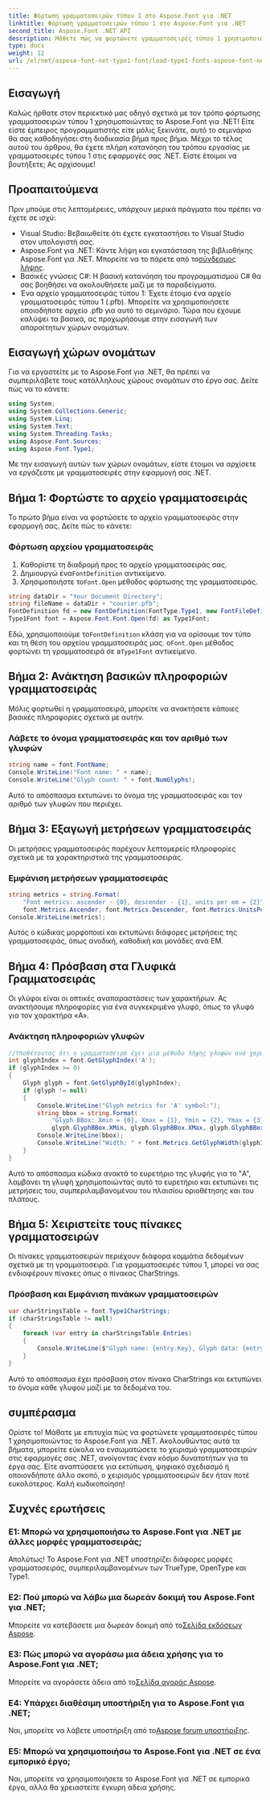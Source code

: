 ```yaml
---
title: Φόρτωση γραμματοσειρών τύπου 1 στο Aspose.Font για .NET
linktitle: Φόρτωση γραμματοσειρών τύπου 1 στο Aspose.Font για .NET
second_title: Aspose.Font .NET API
description: Μάθετε πώς να φορτώνετε γραμματοσειρές τύπου 1 χρησιμοποιώντας το Aspose.Font για .NET με τον αναλυτικό οδηγό μας. Ιδανικό για προγραμματιστές που θέλουν να κατακτήσουν τον χειρισμό γραμματοσειρών σε εφαρμογές .NET.
type: docs
weight: 12
url: /el/net/aspose-font-net-type1-font/load-type1-fonts-aspose-font-net/
---
```

## Εισαγωγή
Καλώς ήρθατε στον περιεκτικό μας οδηγό σχετικά με τον τρόπο φόρτωσης γραμματοσειρών τύπου 1 χρησιμοποιώντας το Aspose.Font για .NET! Είτε είστε έμπειρος προγραμματιστής είτε μόλις ξεκινάτε, αυτό το σεμινάριο θα σας καθοδηγήσει στη διαδικασία βήμα προς βήμα. Μέχρι το τέλος αυτού του άρθρου, θα έχετε πλήρη κατανόηση του τρόπου εργασίας με γραμματοσειρές τύπου 1 στις εφαρμογές σας .NET. Είστε έτοιμοι να βουτήξετε; Ας αρχίσουμε!
## Προαπαιτούμενα
Πριν μπούμε στις λεπτομέρειες, υπάρχουν μερικά πράγματα που πρέπει να έχετε σε ισχύ:
- Visual Studio: Βεβαιωθείτε ότι έχετε εγκαταστήσει το Visual Studio στον υπολογιστή σας.
-  Aspose.Font για .NET: Κάντε λήψη και εγκατάσταση της βιβλιοθήκης Aspose.Font για .NET. Μπορείτε να το πάρετε από το[σύνδεσμος λήψης](https://releases.aspose.com/font/net/).
- Βασικές γνώσεις C#: Η βασική κατανόηση του προγραμματισμού C# θα σας βοηθήσει να ακολουθήσετε μαζί με τα παραδείγματα.
- Ένα αρχείο γραμματοσειράς τύπου 1: Έχετε έτοιμο ένα αρχείο γραμματοσειράς τύπου 1 (.pfb). Μπορείτε να χρησιμοποιήσετε οποιοδήποτε αρχείο .pfb για αυτό το σεμινάριο.
Τώρα που έχουμε καλύψει τα βασικά, ας προχωρήσουμε στην εισαγωγή των απαραίτητων χώρων ονομάτων.
## Εισαγωγή χώρων ονομάτων
Για να εργαστείτε με το Aspose.Font για .NET, θα πρέπει να συμπεριλάβετε τους κατάλληλους χώρους ονομάτων στο έργο σας. Δείτε πώς να το κάνετε:
```csharp
using System;
using System.Collections.Generic;
using System.Linq;
using System.Text;
using System.Threading.Tasks;
using Aspose.Font.Sources;
using Aspose.Font.Type1;
```
Με την εισαγωγή αυτών των χώρων ονομάτων, είστε έτοιμοι να αρχίσετε να εργάζεστε με γραμματοσειρές στην εφαρμογή σας .NET.
## Βήμα 1: Φορτώστε το αρχείο γραμματοσειράς
Το πρώτο βήμα είναι να φορτώσετε το αρχείο γραμματοσειράς στην εφαρμογή σας. Δείτε πώς το κάνετε:
### Φόρτωση αρχείου γραμματοσειράς
1. Καθορίστε τη διαδρομή προς το αρχείο γραμματοσειράς σας.
2.  Δημιουργώ ένα`FontDefinition` αντικείμενο.
3.  Χρησιμοποιήστε το`Font.Open` μέθοδος φόρτωσης της γραμματοσειράς.
```csharp
string dataDir = "Your Document Directory";
string fileName = dataDir + "courier.pfb";
FontDefinition fd = new FontDefinition(FontType.Type1, new FontFileDefinition("pfb", new FileSystemStreamSource(fileName)));
Type1Font font = Aspose.Font.Font.Open(fd) as Type1Font;
```
 Εδώ, χρησιμοποιούμε το`FontDefinition` κλάση για να ορίσουμε τον τύπο και τη θέση του αρχείου γραμματοσειράς μας. ο`Font.Open` μέθοδος φορτώνει τη γραμματοσειρά σε a`Type1Font` αντικείμενο.
## Βήμα 2: Ανάκτηση βασικών πληροφοριών γραμματοσειράς
Μόλις φορτωθεί η γραμματοσειρά, μπορείτε να ανακτήσετε κάποιες βασικές πληροφορίες σχετικά με αυτήν.
### Λάβετε το όνομα γραμματοσειράς και τον αριθμό των γλυφών
```csharp
string name = font.FontName;
Console.WriteLine("Font name: " + name);
Console.WriteLine("Glyph count: " + font.NumGlyphs);
```
Αυτό το απόσπασμα εκτυπώνει το όνομα της γραμματοσειράς και τον αριθμό των γλυφών που περιέχει. 
## Βήμα 3: Εξαγωγή μετρήσεων γραμματοσειράς
Οι μετρήσεις γραμματοσειράς παρέχουν λεπτομερείς πληροφορίες σχετικά με τα χαρακτηριστικά της γραμματοσειράς.
### Εμφάνιση μετρήσεων γραμματοσειράς
```csharp
string metrics = string.Format(
    "Font metrics: ascender - {0}, descender - {1}, units per em = {2}",
    font.Metrics.Ascender, font.Metrics.Descender, font.Metrics.UnitsPerEM);
Console.WriteLine(metrics);
```
Αυτός ο κώδικας μορφοποιεί και εκτυπώνει διάφορες μετρήσεις της γραμματοσειράς, όπως ανοδική, καθοδική και μονάδες ανά EM.
## Βήμα 4: Πρόσβαση στα Γλυφικά Γραμματοσειράς
Οι γλύφοι είναι οι οπτικές αναπαραστάσεις των χαρακτήρων. Ας ανακτήσουμε πληροφορίες για ένα συγκεκριμένο γλυφό, όπως το γλυφό για τον χαρακτήρα «A».
### Ανάκτηση πληροφοριών γλυφών
```csharp
//Υποθέτοντας ότι η γραμματοσειρά έχει μια μέθοδο λήψης γλυφών ανά χαρακτήρα ή ευρετήριο
int glyphIndex = font.GetGlyphIndex('A');
if (glyphIndex >= 0)
{
    Glyph glyph = font.GetGlyphById(glyphIndex);
    if (glyph != null)
    {
        Console.WriteLine("Glyph metrics for 'A' symbol:");
        string bbox = string.Format(
            "Glyph BBox: Xmin = {0}, Xmax = {1}, Ymin = {2}, Ymax = {3}",
            glyph.GlyphBBox.XMin, glyph.GlyphBBox.XMax, glyph.GlyphBBox.YMin, glyph.GlyphBBox.YMax);
        Console.WriteLine(bbox);
        Console.WriteLine("Width: " + font.Metrics.GetGlyphWidth(glyphIndex));
    }
}
```
Αυτό το απόσπασμα κώδικα ανακτά το ευρετήριο της γλυφής για το "A", λαμβάνει τη γλυφή χρησιμοποιώντας αυτό το ευρετήριο και εκτυπώνει τις μετρήσεις του, συμπεριλαμβανομένου του πλαισίου οριοθέτησης και του πλάτους.
## Βήμα 5: Χειριστείτε τους πίνακες γραμματοσειρών
Οι πίνακες γραμματοσειρών περιέχουν διάφορα κομμάτια δεδομένων σχετικά με τη γραμματοσειρά. Για γραμματοσειρές τύπου 1, μπορεί να σας ενδιαφέρουν πίνακες όπως ο πίνακας CharStrings.
### Πρόσβαση και Εμφάνιση πινάκων γραμματοσειρών
```csharp
var charStringsTable = font.Type1CharStrings;
if (charStringsTable != null)
{
    foreach (var entry in charStringsTable.Entries)
    {
        Console.WriteLine($"Glyph name: {entry.Key}, Glyph data: {entry.Value}");
    }
}
```
Αυτό το απόσπασμα έχει πρόσβαση στον πίνακα CharStrings και εκτυπώνει το όνομα κάθε γλυφού μαζί με τα δεδομένα του.
## συμπέρασμα
Ορίστε το! Μάθατε με επιτυχία πώς να φορτώνετε γραμματοσειρές τύπου 1 χρησιμοποιώντας το Aspose.Font για .NET. Ακολουθώντας αυτά τα βήματα, μπορείτε εύκολα να ενσωματώσετε το χειρισμό γραμματοσειρών στις εφαρμογές σας .NET, ανοίγοντας έναν κόσμο δυνατοτήτων για τα έργα σας. Είτε αναπτύσσετε για εκτύπωση, ψηφιακό σχεδιασμό ή οποιονδήποτε άλλο σκοπό, ο χειρισμός γραμματοσειρών δεν ήταν ποτέ ευκολότερος. Καλή κωδικοποίηση!
## Συχνές ερωτήσεις
### Ε1: Μπορώ να χρησιμοποιήσω το Aspose.Font για .NET με άλλες μορφές γραμματοσειράς;
Απολύτως! Το Aspose.Font για .NET υποστηρίζει διάφορες μορφές γραμματοσειράς, συμπεριλαμβανομένων των TrueType, OpenType και Type1.
### Ε2: Πού μπορώ να λάβω μια δωρεάν δοκιμή του Aspose.Font για .NET;
 Μπορείτε να κατεβάσετε μια δωρεάν δοκιμή από το[Σελίδα εκδόσεων Aspose](https://releases.aspose.com/).
### Ε3: Πώς μπορώ να αγοράσω μια άδεια χρήσης για το Aspose.Font για .NET;
 Μπορείτε να αγοράσετε άδεια από το[Σελίδα αγοράς Aspose](https://purchase.aspose.com/buy).
### Ε4: Υπάρχει διαθέσιμη υποστήριξη για το Aspose.Font για .NET;
 Ναι, μπορείτε να λάβετε υποστήριξη από το[Aspose forum υποστήριξης](https://forum.aspose.com/c/font/41).
### Ε5: Μπορώ να χρησιμοποιήσω το Aspose.Font για .NET σε ένα εμπορικό έργο;
Ναι, μπορείτε να χρησιμοποιήσετε το Aspose.Font για .NET σε εμπορικά έργα, αλλά θα χρειαστείτε έγκυρη άδεια χρήσης.